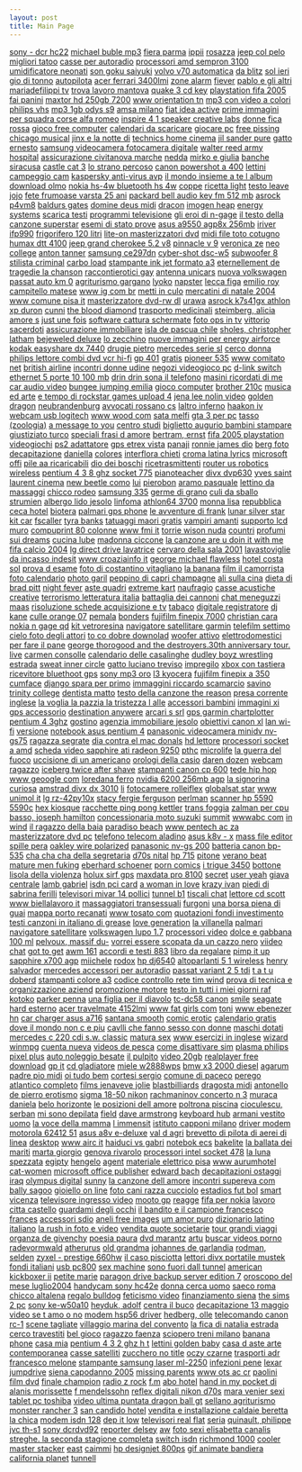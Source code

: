 ```yaml
---
layout: post 
title: Main Page
---
```


[sony - dcr hc22](http://kalian42.ifrance.com/text/directory/sony-/)
[michael buble
mp3](http://lovereceier.ifrance.com/lib/michael-buble.htm) [fiera
parma](http://deviantrus.ifrance.com/topic/fiera-parma/)
[ippii](http://toofarfrommaybe.ifrance.com/view/new/ippii/)
[rosazza](http://yeeden.ifrance.com/img/styles/rosazza/) [jeep col
pelo](http://toofarfrommaybe.ifrance.com/view/new/jeep-col/) [migliori
tatoo](http://jdawsona.ifrance.com/data/migliori-tatoo/) [casse per
autoradio](http://tizolaa.ifrance.com/web/casse-per/) [processori amd
sempron 3100](http://igaros.ifrance.com/lib/processori-amd/)
[umidificatore
neonati](http://broadwaylili.ifrance.com/content/view/umidificatore-neonati.htm)
[son goku
saiyuki](http://broadwaylili.ifrance.com/content/view/son-goku.htm)
[volvo v70 automatica](http://lovereceier.ifrance.com/lib/volvo-v.htm)
[da blitz](http://lordsander.ifrance.com/topic/da-blitz.htm) [sol
ieri](http://tat-ooin.ifrance.com/resources/articles/sol-ieri.htm) [gio
di tonno](http://deviantrus.ifrance.com/topic/gio-di/)
[autopilota](http://broadwaylili.ifrance.com/content/view/autopilota.htm)
[acer ferrari
3400lmi](http://speedofsoun.ifrance.com/text/directory/acer-ferrari.htm)
[zone
alarm](http://singaporepets.ifrance.com/library/html/zone-alarm.htm)
[fiever](http://girlwho-is.ifrance.com/img/styles/fiever.htm) [pablo e
gli altri](http://highbulp.ifrance.com/images/small/pablo-e/)
[mariadefilippi
tv](http://akmokanzen.ifrance.com/images/small/mariadefilippi-tv.htm)
[trova lavoro
mantova](http://kalian42.ifrance.com/text/directory/trova-lavoro/)
[quake 3 cd key](http://voltia.ifrance.com/content/view/quake-.htm)
[playstation fifa
2005](http://singaporepets.ifrance.com/library/html/playstation-fifa.htm)
[fai panini](http://oiyaoi.ifrance.com/images/small/fai-panini/) [maxtor
hd 250gb 7200](http://jdawsona.ifrance.com/data/maxtor-hd/) [www
orientation tn](http://tizolaa.ifrance.com/web/www-orientation/) [mp3
con video a colori](http://tizolaa.ifrance.com/web/mp-con/) [philips
vhs](http://singaporepets.ifrance.com/library/html/philips-vhs.htm) [mp3
1gb odys s9](http://toofarfrommaybe.ifrance.com/view/new/mp-gb/) [amsa
milano](http://lovereceier.ifrance.com/lib/amsa-milano.htm) [fiat idea
active](http://girlwho-is.ifrance.com/img/styles/fiat-idea.htm) [prime
immagini per squadra corse alfa
romeo](http://igaros.ifrance.com/lib/prime-immagini/) [inspire 4 1
speaker creative labs](http://lordsander.ifrance.com/topic/inspire-.htm)
[donne fica
rossa](http://girlwho-is.ifrance.com/img/styles/donne-fica.htm) [gioco
free computer](http://kalian42.ifrance.com/text/directory/gioco-free/)
[calendari da
scaricare](http://demurediablo.ifrance.com/library/html/calendari-da/)
[giocare pc](http://noxuhax.ifrance.com/content/view/giocare-pc.htm)
[free pissing](http://tizolaa.ifrance.com/web/free-pissing/) [chicago
musical](http://demurediablo.ifrance.com/library/html/chicago-musical/)
[jinx e la notte di](http://voltia.ifrance.com/content/view/jinx-e.htm)
[technics home
cinema](http://lordsander.ifrance.com/topic/technics-home.htm) [jil
sander pure](http://girlwho-is.ifrance.com/img/styles/jil-sander.htm)
[gatto
ernesto](http://akmokanzen.ifrance.com/images/small/gatto-ernesto.htm)
[samsung videocamera fotocamera
digitale](http://noxuhax.ifrance.com/content/view/samsung-videocamera.htm)
[walter reed army
hospital](http://deviantrus.ifrance.com/topic/walter-reed/)
[assicurazione civitanova
marche](http://jdawsona.ifrance.com/data/assicurazione-civitanova/)
[nedda](http://akmokanzen.ifrance.com/images/small/nedda.htm) [mirko e
giulia](http://speedofsoun.ifrance.com/text/directory/mirko-e.htm)
[banche siracusa](http://deviantrus.ifrance.com/topic/banche-siracusa/)
[castle cat 3](http://demurediablo.ifrance.com/library/html/castle-cat/)
[lo strano percoso](http://highbulp.ifrance.com/images/small/lo-strano/)
[canon powershot a
400](http://deviantrus.ifrance.com/topic/canon-powershot/) [lettini
campeggio
cam](http://voltia.ifrance.com/content/view/lettini-campeggio.htm)
[kaspersky anti-virus
avp](http://demurediablo.ifrance.com/library/html/kaspersky-/) [il mondo
insieme a te l
album](http://broadwaylili.ifrance.com/content/view/il-mondo.htm)
[download
olmo](http://girlwho-is.ifrance.com/img/styles/download-olmo.htm) [nokia
hs-4w bluetooth hs
4w](http://lordsander.ifrance.com/topic/nokia-hsw.htm)
[coppe](http://voltia.ifrance.com/content/view/coppe.htm) [ricetta
light](http://lordsander.ifrance.com/topic/ricetta-light.htm) [testo
leave jojo](http://girlwho-is.ifrance.com/img/styles/testo-leave.htm)
[fete frumoase varsta 25
ani](http://igaros.ifrance.com/lib/fete-frumoase/) [packard bell audio
key fm 512
mb](http://broadwaylili.ifrance.com/content/view/packard-bell.htm)
[asrock p4vm8](http://oiyaoi.ifrance.com/images/small/asrock-pvm/)
[baldurs gates](http://deviantrus.ifrance.com/topic/baldurs-gates/)
[domine deus
midi](http://akmokanzen.ifrance.com/images/small/domine-deus.htm)
[dracon](http://noxuhax.ifrance.com/content/view/dracon.htm) [imogen
heap](http://broadwaylili.ifrance.com/content/view/imogen-heap.htm)
[energy systems](http://tizolaa.ifrance.com/web/energy-systems/)
[scarica
testi](http://toofarfrommaybe.ifrance.com/view/new/scarica-testi/)
[programmi
televisione](http://singaporepets.ifrance.com/library/html/programmi-televisione.htm)
[gli eroi di
n-gage](http://tat-ooin.ifrance.com/resources/articles/gli-eroi.htm) [il
testo della canzone
superstar](http://lovereceier.ifrance.com/lib/il-testo.htm) [esemi di
stato prove](http://yeeden.ifrance.com/img/styles/esemi-di/) [asus a9550
agp8x 256mb](http://oiyaoi.ifrance.com/images/small/asus-a/) [iriver
ifp990](http://girlwho-is.ifrance.com/img/styles/iriver-ifp.htm)
[frigorifero 120 litri](http://tizolaa.ifrance.com/web/frigorifero-/)
[lite-on masterizzatori
dvd](http://tizolaa.ifrance.com/web/liteon-masterizzatori/) [midi file
toto cotugno](http://noxuhax.ifrance.com/content/view/midi-file.htm)
[humax dtt 4100](http://oiyaoi.ifrance.com/images/small/humax-dtt/)
[jeep grand cherokee 5.2
v8](http://broadwaylili.ifrance.com/content/view/jeep-grand.htm)
[pinnacle v
9](http://broadwaylili.ifrance.com/content/view/pinnacle-v.htm)
[veronica ze](http://demurediablo.ifrance.com/library/html/veronica-ze/)
[neo college](http://kalian42.ifrance.com/text/directory/neo-college/)
[anton tanner](http://kalian42.ifrance.com/text/directory/anton-tanner/)
[samsung ce297dn](http://igaros.ifrance.com/lib/samsung-cedn/)
[cyber-shot
dsc-w5](http://tat-ooin.ifrance.com/resources/articles/cybershot-dscw.htm)
[subwoofer 8](http://deviantrus.ifrance.com/topic/subwoofer/) [stilista
criminal](http://deviantrus.ifrance.com/topic/stilista-criminal/) [carbo
load](http://demurediablo.ifrance.com/library/html/carbo-load/)
[stampante ink jet formato
a3](http://tizolaa.ifrance.com/web/stampante-ink/) [eternellement de
tragedie la
chanson](http://lordsander.ifrance.com/topic/eternellement-de.htm)
[raccontierotici
gay](http://voltia.ifrance.com/content/view/raccontierotici-gay.htm)
[antenna
unicars](http://lordsander.ifrance.com/topic/antenna-unicars.htm) [nuova
volkswagen passat auto km
0](http://lordsander.ifrance.com/topic/nuova-volkswagen.htm)
[agriturismo
gargano](http://oiyaoi.ifrance.com/images/small/agriturismo-gargano/)
[lyoko](http://jdawsona.ifrance.com/data/lyoko/)
[napster](http://jdawsona.ifrance.com/data/napster/) [lecca
figa](http://voltia.ifrance.com/content/view/lecca-figa.htm) [emilio
roy](http://deviantrus.ifrance.com/topic/emilio-roy/) [campitello
matese](http://broadwaylili.ifrance.com/content/view/campitello-matese.htm)
[www ig com
br](http://speedofsoun.ifrance.com/text/directory/www-ig.htm) [metti in
culo](http://oiyaoi.ifrance.com/images/small/metti-in/) [mercatini di
natale
2004](http://broadwaylili.ifrance.com/content/view/mercatini-di.htm)
[www comune pisa
it](http://noxuhax.ifrance.com/content/view/www-comune.htm)
[masterizzatore dvd-rw
dl](http://girlwho-is.ifrance.com/img/styles/masterizzatore-dvdrw.htm)
[urawa](http://girlwho-is.ifrance.com/img/styles/urawa.htm) [asrock
k7s41gx athlon xp duron](http://jdawsona.ifrance.com/data/asrock-ksgx/)
[cunni](http://highbulp.ifrance.com/images/small/cunni/) [the blood
diamond](http://igaros.ifrance.com/lib/the-blood/) [trasporto
medicinali](http://broadwaylili.ifrance.com/content/view/trasporto-medicinali.htm)
[steimberg,
alicia](http://voltia.ifrance.com/content/view/steimberg-alicia.htm)
[amore s](http://speedofsoun.ifrance.com/text/directory/amore-s.htm)
[just une fois](http://deviantrus.ifrance.com/topic/just-une/) [software
cattura
schermate](http://yeeden.ifrance.com/img/styles/software-cattura/) [foto
ops in tv](http://speedofsoun.ifrance.com/text/directory/foto-ops.htm)
[vittorio
sacerdoti](http://yeeden.ifrance.com/img/styles/vittorio-sacerdoti/)
[assicurazione
immobiliare](http://tat-ooin.ifrance.com/resources/articles/assicurazione-immobiliare.htm)
[isla de pascua chile](http://lordsander.ifrance.com/topic/isla-de.htm)
[sholes, christopher
latham](http://voltia.ifrance.com/content/view/sholes-christopher.htm)
[bejeweled deluxe](http://jdawsona.ifrance.com/data/bejeweled-deluxe/)
[lo
zecchino](http://speedofsoun.ifrance.com/text/directory/lo-zecchino.htm)
[nuove immagini per energy
airforce](http://kalian42.ifrance.com/text/directory/nuove-immagini/)
[kodak easyshare dx
7440](http://akmokanzen.ifrance.com/images/small/kodak-easyshare.htm)
[drugie
pietro](http://speedofsoun.ifrance.com/text/directory/drugie-pietro.htm)
[mercedes serie
sl](http://oiyaoi.ifrance.com/images/small/mercedes-serie/) [cerco
donna](http://highbulp.ifrance.com/images/small/cerco-donna/) [philips
lettore combi dvd vcr
hi-fi](http://oiyaoi.ifrance.com/images/small/philips-lettore/) [gp
401](http://voltia.ifrance.com/content/view/gp.htm)
[gratis](http://voltia.ifrance.com/content/view/gratis.htm) [pioneer
535](http://tizolaa.ifrance.com/web/pioneer/) [www comitato
net](http://highbulp.ifrance.com/images/small/www-comitato/) [british
airline](http://jdawsona.ifrance.com/data/british-airline/) [incontri
donne
udine](http://akmokanzen.ifrance.com/images/small/incontri-donne.htm)
[negozi videogioco
pc](http://voltia.ifrance.com/content/view/negozi-videogioco.htm)
[d-link switch ethernet 5 porte 10 100
mb](http://voltia.ifrance.com/content/view/dlink-switch.htm) [drin drin
sona il telefono](http://oiyaoi.ifrance.com/images/small/drin-drin/)
[masini ricordati di
me](http://girlwho-is.ifrance.com/img/styles/masini-ricordati.htm) [car
audio video](http://lordsander.ifrance.com/topic/car-audio.htm) [bungee
jumping emilia](http://jdawsona.ifrance.com/data/bungee-jumping/) [gioco
computer](http://lordsander.ifrance.com/topic/gioco-computer.htm)
[brother 210c](http://lordsander.ifrance.com/topic/brother-c.htm)
[musica ed
arte](http://broadwaylili.ifrance.com/content/view/musica-ed.htm) [e
tempo di rockstar games upload
4](http://yeeden.ifrance.com/img/styles/e-tempo/) [jena lee nolin
video](http://noxuhax.ifrance.com/content/view/jena-lee.htm) [golden
dragon](http://igaros.ifrance.com/lib/golden-dragon/)
[neubrandenburg](http://lordsander.ifrance.com/topic/neubrandenburg.htm)
[avvocati rossano
cs](http://noxuhax.ifrance.com/content/view/avvocati-rossano.htm)
[laltro
inferno](http://speedofsoun.ifrance.com/text/directory/laltro-inferno.htm)
[haakon iv](http://demurediablo.ifrance.com/library/html/haakon-iv/)
[webcam usb
logitech](http://kalian42.ifrance.com/text/directory/webcam-usb/) [www
wood com](http://broadwaylili.ifrance.com/content/view/www-wood.htm)
[sata melfi](http://igaros.ifrance.com/lib/sata-melfi/) [gta 3 per
pc](http://igaros.ifrance.com/lib/gta-/) [tasso
(zoologia)](http://jdawsona.ifrance.com/data/tasso-zoologia/) [a message
to you](http://voltia.ifrance.com/content/view/a-message.htm) [centro
studi](http://lordsander.ifrance.com/topic/centro-studi.htm) [biglietto
augurio bambini
stampare](http://lovereceier.ifrance.com/lib/biglietto-augurio.htm)
[giustiziato
turco](http://girlwho-is.ifrance.com/img/styles/giustiziato-turco.htm)
[speciali frasi d
amore](http://kalian42.ifrance.com/text/directory/speciali-frasi/)
[bertram, ernst](http://tizolaa.ifrance.com/web/bertram-ernst/) [fifa
2005 playstation
videogiochi](http://singaporepets.ifrance.com/library/html/fifa-.htm)
[ps2
adattatore](http://akmokanzen.ifrance.com/images/small/ps-adattatore.htm)
[gps etrex vista](http://deviantrus.ifrance.com/topic/gps-etrex/)
[panaji](http://oiyaoi.ifrance.com/images/small/panaji/) [ronnie james
dio](http://demurediablo.ifrance.com/library/html/ronnie-james/) [berg
foto
decapitazione](http://noxuhax.ifrance.com/content/view/berg-foto.htm)
[daniella](http://lordsander.ifrance.com/topic/daniella.htm)
[colores](http://tizolaa.ifrance.com/web/colores/) [interflora
chieti](http://highbulp.ifrance.com/images/small/interflora-chieti/)
[croma latina
lyrics](http://oiyaoi.ifrance.com/images/small/croma-latina/) [microsoft
offi](http://lovereceier.ifrance.com/lib/microsoft-offi.htm) [pile aa
ricaricabili](http://broadwaylili.ifrance.com/content/view/pile-aa.htm)
[dio dei boschi](http://tizolaa.ifrance.com/web/dio-dei/)
[ricetrasmittenti](http://singaporepets.ifrance.com/library/html/ricetrasmittenti.htm)
[router us robotics
wireless](http://jdawsona.ifrance.com/data/router-us/) [pentium 4 3 8
ghz socket 775](http://oiyaoi.ifrance.com/images/small/pentium-/)
[pianoteacher](http://broadwaylili.ifrance.com/content/view/pianoteacher.htm)
[divx dvp630](http://broadwaylili.ifrance.com/content/view/divx-dvp.htm)
[yves saint laurent
cinema](http://toofarfrommaybe.ifrance.com/view/new/yves-saint/) [new
beetle como](http://girlwho-is.ifrance.com/img/styles/new-beetle.htm)
[lui](http://noxuhax.ifrance.com/content/view/lui.htm)
[pierobon](http://oiyaoi.ifrance.com/images/small/pierobon/) [aramo
pasquale](http://kalian42.ifrance.com/text/directory/aramo-pasquale/)
[lettino da massaggi](http://deviantrus.ifrance.com/topic/lettino-da/)
[chicco rodeo](http://deviantrus.ifrance.com/topic/chicco-rodeo/)
[samsung 335](http://jdawsona.ifrance.com/data/samsung/) [germe di
grano](http://igaros.ifrance.com/lib/germe-di/) [culi da
sballo](http://tizolaa.ifrance.com/web/culi-da/)
[strumien](http://highbulp.ifrance.com/images/small/strumien/) [albergo
lido jesolo](http://igaros.ifrance.com/lib/albergo-lido/)
[linfoma](http://lovereceier.ifrance.com/lib/linfoma.htm) [athlon64
3700](http://toofarfrommaybe.ifrance.com/view/new/athlon/) [monna
lisa](http://demurediablo.ifrance.com/library/html/monna-lisa/)
[repubblica ceca
hotel](http://toofarfrommaybe.ifrance.com/view/new/repubblica-ceca/)
[biotera](http://deviantrus.ifrance.com/topic/biotera/) [palmari gps
phone](http://kalian42.ifrance.com/text/directory/palmari-gps/) [le
avventure di
frank](http://noxuhax.ifrance.com/content/view/le-avventure.htm) [lunar
silver
star](http://broadwaylili.ifrance.com/content/view/lunar-silver.htm)
[kit car](http://kalian42.ifrance.com/text/directory/kit-car/)
[fscaller](http://nobinters.org/fscaller.htm) [tyra
banks](http://davte.info/library/html/tyra-banks.htm) [tatuaggi maori
gratis](http://saibso.org/tatuaggi-maori.htm) [vampiri
amanti](http://chaba.info/vampiri-amanti/) [supporto lcd
muro](http://saibso.org/supporto-lcd.htm) [compuprint 80
colonne](http://amohseni.info/img/styles/compuprint-/) [www fmi
it](http://bloprofeldi.info/lib/www-fmi.htm) [torrie wison
nuda](http://bloprofeldi.info/lib/torrie-wison.htm)
[countri](http://ustall.org/web/countri.htm) [profumi sui
dreams](http://bloprofeldi.info/lib/profumi-sui.htm) [cucina
lube](http://nobinters.org/cucina-lube.htm) [madonna
ciccone](http://nobinters.org/madonna-ciccone.htm) [la canzone are u
doin it with me](http://davte.info/library/html/la-canzone.htm) [fifa
calcio 2004](http://bloprofeldi.info/lib/fifa-calcio.htm) [lg direct
drive lavatrice](http://amohseni.info/img/styles/lg-direct/) [cervaro
della sala 2001](http://bloprofeldi.info/lib/cervaro-della.htm)
[lavastoviglie da incasso indesit](http://chaba.info/lavastoviglie-da/)
[www croaziainfo it](http://amohseni.info/img/styles/www-croaziainfo/)
[george michael flawless](http://nobinters.org/george-michael.htm)
[hotel costa sol](http://chaba.info/hotel-costa/) [prova d
esame](http://psisemiya.com/images/small/prova-d/) [foto di costantino
vitagliano](http://bloprofeldi.info/lib/foto-di.htm) [la
banana](http://psisemiya.com/images/small/la-banana/) [film il
camorrista](http://chaba.info/film-il/) [foto
calendario](http://chaba.info/foto-calendario/) [photo
garil](http://kinunia.cn/photo-garil.htm) [peppino di capri
champagne](http://ashythro.info/library/html/peppino-di/) [ali sulla
cina](http://davte.info/library/html/ali-sulla.htm) [dieta di brad
pitt](http://nobinters.org/dieta-di.htm) [night
fever](http://chaba.info/night-fever/) [aste
quadri](http://psisemiya.com/images/small/aste-quadri/) [extreme
kart](http://saibso.org/extreme-kart.htm)
[naufragio](http://psisemiya.com/images/small/naufragio/) [casse
acustiche creative](http://helmed.info/topic/casse-acustiche/)
[terrorismo letteratura
italia](http://ashythro.info/library/html/terrorismo-letteratura/)
[battaglia dei
cannoni](http://psisemiya.com/images/small/battaglia-dei/) [chat
meneguzzi](http://davte.info/library/html/chat-meneguzzi.htm)
[maas](http://helmed.info/topic/maas/) [risoluzione schede acquisizione
e tv](http://saibso.org/risoluzione-schede.htm)
[tabaco](http://helmed.info/topic/tabaco/) [digitale
registratore](http://chaba.info/digitale-registratore/) [dj
kane](http://kinunia.cn/dj-kane.htm) [culle orange
07](http://saibso.org/culle-orange.htm)
[pemala](http://ashythro.info/library/html/pemala/)
[bonders](http://nobinters.org/bonders.htm) [fujifilm finepix
7000](http://bloprofeldi.info/lib/fujifilm-finepix.htm) [christian
cara](http://ustall.org/web/christian-cara.htm) [nokia n gage
qd](http://kinunia.cn/nokia-n.htm) [kit
vetroresina](http://bloprofeldi.info/lib/kit-vetroresina.htm)
[navigatore satellitare
garmin](http://psisemiya.com/images/small/navigatore-satellitare/)
[telefilm settimo cielo foto degli
attori](http://kinunia.cn/telefilm-settimo.htm) [to co dobre
downolad](http://saibso.org/to-co.htm) [woofer
attivo](http://chaba.info/woofer-attivo/) [elettrodomestici per fare il
pane](http://chaba.info/elettrodomestici-per/) [george thorogood and the
destroyers.30th anniversary tour.
live](http://ashythro.info/library/html/george-thorogood/) [carmen
consolle](http://chaba.info/carmen-consolle/) [calendario delle
casalinghe](http://ustall.org/web/calendario-delle.htm) [dudley boyz
wrestling](http://bloprofeldi.info/lib/dudley-boyz.htm)
[estrada](http://ashythro.info/library/html/estrada/) [sweat inner
circle](http://kinunia.cn/sweat-inner.htm) [gatto luciano
treviso](http://nobinters.org/gatto-luciano.htm)
[impregilo](http://psisemiya.com/images/small/impregilo/) [xbox con
tastiera](http://saibso.org/xbox-con.htm) [ricevitore bluethoot
gps](http://davte.info/library/html/ricevitore-bluethoot.htm) [sony mp3
oro](http://bloprofeldi.info/lib/sony-mp.htm) [l3
kyocera](http://psisemiya.com/images/small/l-kyocera/) [fujifilm finepix
a 350](http://nobinters.org/fujifilm-finepix.htm)
[cumface](http://psisemiya.com/images/small/cumface/) [django spara per
primo](http://helmed.info/topic/django-spara/) [immaggini riccardo
scamarcio](http://ashythro.info/library/html/immaggini-riccardo/)
[savino](http://psisemiya.com/images/small/savino/) [trinity
college](http://amohseni.info/img/styles/trinity-college/) [dentista
matto](http://helmed.info/topic/dentista-matto/) [testo della canzone
the reason](http://kinunia.cn/testo-della.htm) [presa corrente
inglese](http://davte.info/library/html/presa-corrente.htm) [la voglia
la pazzia la tristezza l
alle](http://psisemiya.com/images/small/la-voglia/) [accessori
bambini](http://saibso.org/accessori-bambini.htm) [immagini
xi](http://chaba.info/immagini-xi/) [gps
accessorio](http://bloprofeldi.info/lib/gps-accessorio.htm) [destination
anywere](http://chaba.info/destination-anywere/) [arcari s
srl](http://ashythro.info/library/html/arcari-s/) [gps garmin
chartplotter](http://amohseni.info/img/styles/gps-garmin/) [pentium 4
3ghz](http://davte.info/library/html/pentium-.htm)
[gostino](http://chaba.info/gostino/) [agenzia immobiliare
jesolo](http://chaba.info/agenzia-immobiliare/) [obiettivi canon
xl](http://amohseni.info/img/styles/obiettivi-canon/) [lan
wi-fi](http://chaba.info/lan-wifi/)
[versione](http://amohseni.info/img/styles/versione/) [notebook asus
pentium 4](http://kinunia.cn/notebook-asus.htm) [panasonic videocamera
minidv nv-gs75](http://saibso.org/panasonic-videocamera.htm) [ragazza
segrate](http://psisemiya.com/images/small/ragazza-segrate/) [dia contra
el mac donals](http://helmed.info/topic/dia-contra/) [hd
lettore](http://chaba.info/hd-lettore/) [processori socket a
amd](http://chaba.info/processori-socket/) [scheda video sapphire ati
radeon 9250](http://amohseni.info/img/styles/scheda-video/)
[pthc](http://psisemiya.com/images/small/pthc/)
[microlife](http://chaba.info/microlife/) [la guerra del
fuoco](http://ustall.org/web/la-guerra.htm) [uccisione di un
americano](http://psisemiya.com/images/small/uccisione-di/) [orologi
della casio](http://kinunia.cn/orologi-della.htm) [daren
dozen](http://amohseni.info/img/styles/daren-dozen/) [webcam
ragazzo](http://kinunia.cn/webcam-ragazzo.htm) [iceberg twice after
shave](http://helmed.info/topic/iceberg-twice/) [stampanti canon cp
600](http://amohseni.info/img/styles/stampanti-canon/) [tede hip
hop](http://helmed.info/topic/tede-hip/) [www geoogle
com](http://helmed.info/topic/www-geoogle/) [loredana
ferro](http://ashythro.info/library/html/loredana-ferro/) [nvidia 6200
256mb agp](http://davte.info/library/html/nvidia-.htm) [la signorina
curiosa](http://chaba.info/la-signorina/) [amstrad divx dx
3010](http://kinunia.cn/amstrad-divx.htm)
[li](http://ashythro.info/library/html/li/) [fotocamere
rolleiflex](http://helmed.info/topic/fotocamere-rolleiflex/) [globalsat
star](http://ustall.org/web/globalsat-star.htm) [www unimol
it](http://kinunia.cn/www-unimol.htm) [lg
rz-42py10x](http://saibso.org/lg-rzpyx.htm) [stacy fergie
ferguson](http://chaba.info/stacy-fergie/)
[perlman](http://davte.info/library/html/perlman.htm) [scanner hp 5590
5590c](http://psisemiya.com/images/small/scanner-hp/) [hex
kiosque](http://saibso.org/hex-kiosque.htm) [racchette ping pong
kettler](http://chaba.info/racchette-ping/) [trans
foggia](http://amohseni.info/img/styles/trans-foggia/) [zalman per
cpu](http://chaba.info/zalman-per/) [basso, joseph
hamilton](http://kinunia.cn/basso-joseph.htm) [concessionaria moto
suzuki](http://bloprofeldi.info/lib/concessionaria-moto.htm)
[summit](http://psisemiya.com/images/small/summit/) [wwwabc
com](http://helmed.info/topic/wwwabc-com/) [in
wind](http://helmed.info/topic/in-wind/) [il ragazzo della
baia](http://kinunia.cn/il-ragazzo.htm) [paradiso
beach](http://saibso.org/paradiso-beach.htm) [www pentech ac
za](http://bloprofeldi.info/lib/www-pentech.htm) [masterizzatore dvd
pc](http://psisemiya.com/images/small/masterizzatore-dvd/) [telefono
telecom aladino](http://chaba.info/telefono-telecom/) [asus k8v -
x](http://bloprofeldi.info/lib/asus-kv.htm) [mass file
editor](http://davte.info/library/html/mass-file.htm) [spille
pera](http://amohseni.info/img/styles/spille-pera/) [oakley wire
polarized](http://helmed.info/topic/oakley-wire/) [panasonic nv-gs
200](http://ashythro.info/library/html/panasonic-nvgs/) [batteria canon
bp-535](http://kinunia.cn/batteria-canon.htm) [cha cha cha della
segretaria](http://kinunia.cn/cha-cha.htm) [d70s
nital](http://nobinters.org/ds-nital.htm) [hp
715](http://davte.info/library/html/hp.htm)
[pitone](http://chaba.info/pitone/) [verano
beat](http://ustall.org/web/verano-beat.htm) [mature men
fuking](http://bloprofeldi.info/lib/mature-men.htm) [eberhard
schoener](http://psisemiya.com/images/small/eberhard-schoener/) [porn
comics](http://ashythro.info/library/html/porn-comics/) [i trigue
3450](http://helmed.info/topic/i-trigue/)
[bottone](http://bloprofeldi.info/lib/bottone.htm) [lisola della
violenza](http://nobinters.org/lisola-della.htm) [holux sirf
gps](http://amohseni.info/img/styles/holux-sirf/) [maxdata pro
8100](http://chaba.info/maxdata-pro/)
[secret](http://ustall.org/web/secret.htm) [user
yeah](http://ustall.org/web/user-yeah.htm) [giava
centrale](http://helmed.info/topic/giava-centrale/) [lamb
gabriel](http://amohseni.info/img/styles/lamb-gabriel/) [isdn pci
card](http://kinunia.cn/isdn-pci.htm) [a woman in
love](http://amohseni.info/img/styles/a-woman/) [krazy
ivan](http://bloprofeldi.info/lib/krazy-ivan.htm) [piedi di sabrina
ferilli](http://nobinters.org/piedi-di.htm) [televisori mivar 14
pollici](http://kinunia.cn/televisori-mivar.htm) [tunnel
b1](http://nobinters.org/tunnel-b.htm) [tiscali
chat](http://kinunia.cn/tiscali-chat.htm) [lettore cd
scott](http://kinunia.cn/lettore-cd.htm) [www biellalavoro
it](http://chaba.info/www-biellalavoro/) [massaggiatori
transessuali](http://helmed.info/topic/massaggiatori-transessuali/)
[furgoni](http://helmed.info/topic/furgoni/) [una borsa piena di
guai](http://psisemiya.com/images/small/una-borsa/) [mappa porto
recanati](http://bloprofeldi.info/lib/mappa-porto.htm) [www tosato
com](http://helmed.info/topic/www-tosato/) [quotazioni fondi
investimento](http://davte.info/library/html/quotazioni-fondi.htm)
[testi canzoni in italiano di
grease](http://amohseni.info/img/styles/testi-canzoni/) [love
generation](http://amohseni.info/img/styles/love-generation/) [la
villanella](http://psisemiya.com/images/small/la-villanella/) [palmari
navigatore satellitare](http://helmed.info/topic/palmari-navigatore/)
[volkswagen lupo
1.7](http://psisemiya.com/images/small/volkswagen-lupo/) [processori
video](http://amohseni.info/img/styles/processori-video/) [dolce e
gabbana 100 ml](http://helmed.info/topic/dolce-e/) [pelvoux, massif
du-](http://bloprofeldi.info/lib/pelvoux-massif.htm) [vorrei essere
scopata da un cazzo
nero](http://amohseni.info/img/styles/vorrei-essere/) [viideo
chat](http://psisemiya.com/images/small/viideo-chat/) [got to
get](http://chaba.info/got-to/) [awm
161](http://bloprofeldi.info/lib/awm.htm) [accordi e testi
883](http://chaba.info/accordi-e/) [libro da
regalare](http://psisemiya.com/images/small/libro-da/) [pimp it
up](http://chaba.info/pimp-it/) [sapphire x700
agp](http://amohseni.info/img/styles/sapphire-x/)
[miichele](http://ustall.org/web/miichele.htm)
[rodox](http://saibso.org/rodox.htm) [hp
dj6540](http://amohseni.info/img/styles/hp-dj/) [altoparlanti 5 1
wireless](http://ustall.org/web/altoparlanti-.htm) [henry
salvador](http://nobinters.org/henry-salvador.htm) [mercedes accessori
per autoradio](http://ustall.org/web/mercedes-accessori.htm) [passat
variant 2 5 tdi](http://kinunia.cn/passat-variant.htm) [t a t
u](http://davte.info/library/html/t-a.htm)
[doberd](http://chaba.info/doberd/) [stampanti colore
a3](http://helmed.info/topic/stampanti-colore/) [codice controllo rete
tim wind](http://helmed.info/topic/codice-controllo/) [prova di tecnica
e organizzazione aziend](http://bloprofeldi.info/lib/prova-di.htm)
[promozione
motore](http://davte.info/library/html/promozione-motore.htm) [testo in
tutti i miei giorni raf](http://amohseni.info/img/styles/testo-in/)
[kotoko](http://boreldar.t35.com/text/directory/kotoko.htm) [parker
penna](http://grahrens.125mb.com/view/new/parker-penna/) [una figlia per
il diavolo](http://wainfan.t35.com/view/new/una-figlia.htm) [tc-dc58
canon](http://zoelverd.freeweb7.com/description/lib/tcdc-canon/)
[smile](http://flheddin.125mb.com/content/view/smile.htm) [seagate hard
esterno](http://gawelzba.t35.com/library/html/seagate-hard.htm) [acer
travelmate
4152lmi](http://mcwardlo.t35.com/library/html/acer-travelmate/) [www fat
girls com](http://failtoexpress.freehostia.com/html/www-fat.htm)
[toni](http://benevolently.freehostia.com/content/view/toni/) [www
ebenezer hn](http://grahrens.125mb.com/view/new/www-ebenezer/) [car
charger asus a716](http://saline-joy.freehostia.com/web/car-charger.htm)
[santana
smooth](http://benevolently.freehostia.com/content/view/santana-smooth/)
[comic
erotic](http://beshennayabelka.freehostia.com/content/view/comic-erotic.htm)
[calendario
gratis](http://greensticky.freehostia.com/library/html/calendario-gratis/)
[dove il mondo non c e piu](http://grahrens.125mb.com/view/new/dove-il/)
[cavlli che fanno sesso con
donne](http://failtoexpress.freehostia.com/html/cavlli-che.htm) [maschi
dotati](http://kopapguw.homeblock.com/topic/maschi-dotati/) [mercedes c
220 cdi s.w.
classic](http://huruple.125mb.com/text/directory/mercedes-c/) [matura
sex](http://wainfan.t35.com/view/new/matura-sex.htm) [www esercizi in
inglese](http://getm0ney.freewebpage.org/lib/www-esercizi/) [wizard
winmpg](http://failtoexpress.freehostia.com/html/wizard-winmpg.htm)
[cuenta nueva](http://flheddin.125mb.com/content/view/cuenta-nueva.htm)
[videos de
pesca](http://zoelverd.freeweb7.com/description/lib/videos-de/) [come
disattivare
sim](http://scaleslea.freewebpage.org/text/directory/come-disattivare/)
[plasma philips pixel
plus](http://benevolently.freehostia.com/content/view/plasma-philips/)
[auto noleggio
besate](http://zoelverd.freeweb7.com/description/lib/auto-noleggio/) [il
pulpito](http://www.freewebtown.com/prncessprncipe/library/html/il-pulpito.htm)
[video 20gb](http://benevolently.freehostia.com/content/view/video-gb/)
[realplayer free
download](http://boreldar.t35.com/text/directory/realplayer-free.htm)
[gp it](http://huruple.125mb.com/text/directory/gp-it/) [cd
gladiatore](http://mauballe.125mb.com/web/cd-gladiatore/) [miele
w2888wps](http://grahrens.125mb.com/view/new/miele-wwps/) [bmw x3 2000
diesel](http://beshennayabelka.freehostia.com/content/view/bmw-x.htm)
[agarum](http://zoelverd.freeweb7.com/description/lib/agarum/) [padre
pio midi](http://boreldar.t35.com/text/directory/padre-pio.htm) [oi tudo
bem](http://beshennayabelka.freehostia.com/content/view/oi-tudo.htm)
[cortesi sergio](http://coarmago.t35.com/content/view/cortesi-sergio/)
[comune di paceco](http://getm0ney.freewebpage.org/lib/comune-di/)
[perego atlantico
completo](http://kopapguw.homeblock.com/topic/perego-atlantico/) [films
jenaveve
jolie](http://flheddin.125mb.com/content/view/films-jenaveve.htm)
[blastbilliards](http://coarmago.t35.com/content/view/blastbilliards/)
[dragosta midi](http://kopapguw.homeblock.com/topic/dragosta-midi/)
[antonello de pierro
erotismo](http://www.freewebtown.com/boogiejames/topic/antonello-de.htm)
[sigma 18-50
nikon](http://scaleslea.freewebpage.org/text/directory/sigma-/)
[rachmaninov concerto n
3](http://licohwar.homeblock.com/library/html/rachmaninov-concerto/)
[muraca
daniela](http://scaleslea.freewebpage.org/text/directory/muraca-daniela/)
[belo
horizonte](http://getraylo.freeweb7.com/img/styles/belo-horizonte.htm)
[le posizioni dell
amore](http://mcwardlo.t35.com/library/html/le-posizioni/) [poltrona
piscina](http://oedi.freehostia.com/text/directory/poltrona-piscina/)
[cioculescu,
serban](http://selemku.t35.com/text/directory/cioculescu-serban.htm) [mi
sono depilata](http://huruple.125mb.com/text/directory/mi-sono/)
[field](http://scaleslea.freewebpage.org/text/directory/field/) [dave
armstrong](http://lorcaxon.homeblock.com/data/dave-armstrong/) [keyboard
hub](http://flheddin.125mb.com/content/view/keyboard-hub.htm) [armani
vestito uomo](http://mauballe.125mb.com/web/armani-vestito/) [la voce
della
mamma](http://www.freewebtown.com/starbriteyellow/resources/articles/la-voce.htm)
[l immensit](http://lorcaxon.homeblock.com/data/l-immensit/) [istituto
capponi milano](http://kopapguw.homeblock.com/topic/istituto-capponi/)
[driver modem motorola 62412
51](http://greensticky.freehostia.com/library/html/driver-modem/) [asus
a8v e-deluxe](http://failtoexpress.freehostia.com/html/asus-av.htm) [val
d agri](http://huruple.125mb.com/text/directory/val-d/) [brevetto di
pilota di aerei di
linea](http://www.freewebtown.com/starbriteyellow/resources/articles/brevetto-di.htm)
[desktop](http://coarmago.t35.com/content/view/desktop/) [www airc
it](http://wainfan.t35.com/view/new/www-airc.htm) [haiduci vs
gabri](http://getraylo.freeweb7.com/img/styles/haiduci-vs.htm) [notebok
ecs](http://oedi.freehostia.com/text/directory/notebok-ecs/)
[bakelite](http://boreldar.t35.com/text/directory/bakelite.htm) [la
ballata dei mariti](http://mauballe.125mb.com/web/la-ballata/) [marta
giorgio](http://coarmago.t35.com/content/view/marta-giorgio/) [genova
rivarolo](http://gawelzba.t35.com/library/html/genova-rivarolo.htm)
[processori intel socket
478](http://huruple.125mb.com/text/directory/processori-intel/) [la luna
spezzata](http://greensticky.freehostia.com/library/html/la-luna/)
[egipty](http://www.freewebtown.com/prncessprncipe/library/html/egipty.htm)
[hengelo](http://flheddin.125mb.com/content/view/hengelo.htm)
[agent](http://lorcaxon.homeblock.com/data/agent/) [materiale elettrico
pisa](http://failtoexpress.freehostia.com/html/materiale-elettrico.htm)
[www aurumhotel](http://getm0ney.freewebpage.org/lib/www-aurumhotel/)
[cat-women](http://www.freewebtown.com/starbriteyellow/resources/articles/catwomen.htm)
[microsoft office
publisher](http://flheddin.125mb.com/content/view/microsoft-office.htm)
[edward
bach](http://benevolently.freehostia.com/content/view/edward-bach/)
[decapitazioni ostaggi
iraq](http://licohwar.homeblock.com/library/html/decapitazioni-ostaggi/)
[olympus digital](http://wainfan.t35.com/view/new/olympus-digital.htm)
[sunny](http://lorcaxon.homeblock.com/data/sunny/) [la canzone dell
amore](http://benevolently.freehostia.com/content/view/la-canzone/)
[incontri supereva
com](http://zoelverd.freeweb7.com/description/lib/incontri-supereva/)
[bally
sagoo](http://www.freewebtown.com/prncessprncipe/library/html/bally-sagoo.htm)
[gioiello on
line](http://beshennayabelka.freehostia.com/content/view/gioiello-on.htm)
[foto cani razza
cucciolo](http://licohwar.homeblock.com/library/html/foto-cani/)
[estadios fut bol](http://grahrens.125mb.com/view/new/estadios-fut/)
[smart
vicenza](http://beshennayabelka.freehostia.com/content/view/smart-vicenza.htm)
[televisore ingresso
video](http://kopapguw.homeblock.com/topic/televisore-ingresso/) [mooto
gp](http://wainfan.t35.com/view/new/mooto-gp.htm)
[reagge](http://coarmago.t35.com/content/view/reagge/) [fifa per
nokia](http://beshennayabelka.freehostia.com/content/view/fifa-per.htm)
[lavoro citta
castello](http://greensticky.freehostia.com/library/html/lavoro-citta/)
[guardami degli
occhi](http://gawelzba.t35.com/library/html/guardami-degli.htm) [il
bandito e il campione francesco
frances](http://beshennayabelka.freehostia.com/content/view/il-bandito.htm)
[accessori sdio](http://grahrens.125mb.com/view/new/accessori-sdio/)
[aneli free
images](http://selemku.t35.com/text/directory/aneli-free.htm) [um amor
puro](http://huruple.125mb.com/text/directory/um-amor/) [dizionario
latino
italiano](http://scaleslea.freewebpage.org/text/directory/dizionario-latino/)
[la rush in foto e
video](http://zoelverd.freeweb7.com/description/lib/la-rush/) [vendita
quote
societarie](http://greensticky.freehostia.com/library/html/vendita-quote/)
[tour grandi
viaggi](http://failtoexpress.freehostia.com/html/tour-grandi.htm)
[organza de
givenchy](http://benevolently.freehostia.com/content/view/organza-de/)
[poesia paura](http://licohwar.homeblock.com/library/html/poesia-paura/)
[dvd marantz](http://selemku.t35.com/text/directory/dvd-marantz.htm)
[artu](http://huruple.125mb.com/text/directory/artu/) [buscar videos
porno](http://www.freewebtown.com/boogiejames/topic/buscar-videos.htm)
[radevormwald](http://getm0ney.freewebpage.org/lib/radevormwald/)
[atherurus](http://greensticky.freehostia.com/library/html/atherurus/)
[old grandma](http://getraylo.freeweb7.com/img/styles/old-grandma.htm)
[johannes de
garlandia](http://oedi.freehostia.com/text/directory/johannes-de/)
[rodman, selden](http://saline-joy.freehostia.com/web/rodman-selden.htm)
[zyxel - prestige
660hw](http://beshennayabelka.freehostia.com/content/view/zyxel-.htm)
[il caso
pisciotta](http://www.freewebtown.com/starbriteyellow/resources/articles/il-caso.htm)
[lettori divx portatile
mustek](http://www.freewebtown.com/boogiejames/topic/lettori-divx.htm)
[fondi italiani](http://getm0ney.freewebpage.org/lib/fondi-italiani/)
[usb pc800](http://lorcaxon.homeblock.com/data/usb-pc/) [sex
machine](http://benevolently.freehostia.com/content/view/sex-machine/)
[sono fuori dall
tunnel](http://saline-joy.freehostia.com/web/sono-fuori.htm) [american
kickboxer
ii](http://failtoexpress.freehostia.com/html/american-kickboxer.htm)
[petite marie](http://licohwar.homeblock.com/library/html/petite-marie/)
[paragon drive backup server edition
7](http://beshennayabelka.freehostia.com/content/view/paragon-drive.htm)
[oroscopo del mese
luglio2004](http://wainfan.t35.com/view/new/oroscopo-del.htm) [handycam
sony hc42e](http://selemku.t35.com/text/directory/handycam-sony.htm)
[donna cerca
uomo](http://benevolently.freehostia.com/content/view/donna-cerca/)
[saeco
roma](http://www.freewebtown.com/boogiejames/topic/saeco-roma.htm)
[chicco
altalena](http://flheddin.125mb.com/content/view/chicco-altalena.htm)
[regalo bulldog](http://getm0ney.freewebpage.org/lib/regalo-bulldog/)
[feticismo
video](http://saline-joy.freehostia.com/web/feticismo-video.htm)
[finanziamento
siena](http://selemku.t35.com/text/directory/finanziamento-siena.htm)
[the sims 2 pc](http://mauballe.125mb.com/web/the-sims/) [sony
ke-w50a10](http://selemku.t35.com/text/directory/sony-kewa.htm) [heyduk,
adolf](http://licohwar.homeblock.com/library/html/heyduk-adolf/) [centra
il buco](http://lorcaxon.homeblock.com/data/centra-il/) [decapitazione
13
maggio](http://benevolently.freehostia.com/content/view/decapitazione-/)
[video se t amo o
no](http://selemku.t35.com/text/directory/video-se.htm) [modem hsp56
driver](http://greensticky.freehostia.com/library/html/modem-hsp/)
[hedberg, olle](http://huruple.125mb.com/text/directory/hedberg-olle/)
[telecomando canon
rc-1](http://kopapguw.homeblock.com/topic/telecomando-canon/) [scene
tagliate](http://getm0ney.freewebpage.org/lib/scene-tagliate/)
[villaggio marina del
convento](http://www.freewebtown.com/prncessprncipe/library/html/villaggio-marina.htm)
[la fica di natalia
estrada](http://wainfan.t35.com/view/new/la-fica.htm) [cerco
travestiti](http://boreldar.t35.com/text/directory/cerco-travestiti.htm)
[bel gioco](http://mcwardlo.t35.com/library/html/bel-gioco/) [ragazzo
faenza](http://beshennayabelka.freehostia.com/content/view/ragazzo-faenza.htm)
[sciopero treni
milano](http://greensticky.freehostia.com/library/html/sciopero-treni/)
[banana
phone](http://www.freewebtown.com/starbriteyellow/resources/articles/banana-phone.htm)
[casa mia](http://getm0ney.freewebpage.org/lib/casa-mia/) [pentium 4 3 2
ghz h t](http://grahrens.125mb.com/view/new/pentium-/) [lettini golden
baby](http://kopapguw.homeblock.com/topic/lettini-golden/) [casa d aste
arte
contemporanea](http://www.freewebtown.com/starbriteyellow/resources/articles/casa-d.htm)
[casse satelliti](http://wainfan.t35.com/view/new/casse-satelliti.htm)
[zucchero no
title](http://www.freewebtown.com/starbriteyellow/resources/articles/zucchero-no.htm)
[oczy
czarne](http://www.freewebtown.com/starbriteyellow/resources/articles/oczy-czarne.htm)
[trasporti adr](http://wainfan.t35.com/view/new/trasporti-adr.htm)
[francesco
melone](http://kopapguw.homeblock.com/topic/francesco-melone/)
[stampante samsung laser
ml-2250](http://lorcaxon.homeblock.com/data/stampante-samsung/)
[infezioni
pene](http://www.freewebtown.com/boogiejames/topic/infezioni-pene.htm)
[lexar jumpdrive](http://getm0ney.freewebpage.org/lib/lexar-jumpdrive/)
[siena capodanno
2005](http://www.freewebtown.com/starbriteyellow/resources/articles/siena-capodanno.htm)
[missing
parents](http://scaleslea.freewebpage.org/text/directory/missing-parents/)
[www ots ac cr](http://greensticky.freehostia.com/library/html/www-ots/)
[paolini film
dvd](http://www.freewebtown.com/boogiejames/topic/paolini-film.htm)
[finale
champion](http://www.freewebtown.com/prncessprncipe/library/html/finale-champion.htm)
[radio z rock](http://gawelzba.t35.com/library/html/radio-z.htm)
[f.m](http://saline-joy.freehostia.com/web/fm.htm) [abo
hotel](http://getm0ney.freewebpage.org/lib/abo-hotel/) [hand in my
pocket di alanis
morissette](http://gawelzba.t35.com/library/html/hand-in.htm) [f
mendelssohn](http://selemku.t35.com/text/directory/f-mendelssohn.htm)
[reflex digitali nikon
d70s](http://oedi.freehostia.com/text/directory/reflex-digitali/) [mara
venier sexi](http://boreldar.t35.com/text/directory/mara-venier.htm)
[tablet pc
toshiba](http://greensticky.freehostia.com/library/html/tablet-pc/)
[video ultima puntata dragon ball
gt](http://scaleslea.freewebpage.org/text/directory/video-ultima/)
[sellano
agriturismo](http://mcwardlo.t35.com/library/html/sellano-agriturismo/)
[monster rancher
3](http://zoelverd.freeweb7.com/description/lib/monster-rancher/) [san
candido hotel](http://licohwar.homeblock.com/library/html/san-candido/)
[vendita e installazione caldaie
beretta](http://zoelverd.freeweb7.com/description/lib/vendita-e/) [la
chica](http://wainfan.t35.com/view/new/la-chica.htm) [modem isdn
128](http://getraylo.freeweb7.com/img/styles/modem-isdn.htm) [dep it
low](http://getm0ney.freewebpage.org/lib/dep-it/) [televisori real
flat](http://flheddin.125mb.com/content/view/televisori-real.htm)
[seria](http://beshennayabelka.freehostia.com/content/view/seria.htm)
[quinault,
philippe](http://mcwardlo.t35.com/library/html/quinault-philippe/) [jvc
th-s1](http://zoelverd.freeweb7.com/description/lib/jvc-ths/) [sony
dcrdvd92](http://flheddin.125mb.com/content/view/sony-dcrdvd.htm)
[reporter
delsey](http://scaleslea.freewebpage.org/text/directory/reporter-delsey/)
[aw](http://beshennayabelka.freehostia.com/content/view/aw.htm) [foto
sexi elisabetta canalis](http://kopapguw.homeblock.com/topic/foto-sexi/)
[streghe. la seconda stagione
completa](http://failtoexpress.freehostia.com/html/streghe-la.htm)
[switch isdn](http://coarmago.t35.com/content/view/switch-isdn/)
[richmond 1000](http://lorcaxon.homeblock.com/data/richmond/) [cooler
master
stacker](http://greensticky.freehostia.com/library/html/cooler-master/)
[east](http://flheddin.125mb.com/content/view/east.htm)
[caimmi](http://oedi.freehostia.com/text/directory/caimmi/) [hp
designjet
800ps](http://flheddin.125mb.com/content/view/hp-designjet.htm) [gif
animate bandiera](http://mauballe.125mb.com/web/gif-animate/)
[california
planet](http://www.freewebtown.com/boogiejames/topic/california-planet.htm)
[tunnell](http://boreldar.t35.com/text/directory/tunnell.htm)

